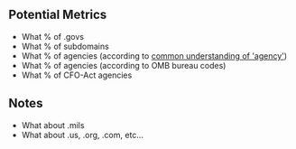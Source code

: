 

## Potential Metrics
* What % of .govs 
* What % of subdomains
* What % of agencies (according to [common understanding of 'agency'](https://github.com/unitedstates/orgchart/tree/master/wikipedia))
* What % of agencies (according to OMB bureau codes)
* What % of CFO-Act agencies 


## Notes
* What about .mils
* What about .us, .org, .com, etc...






